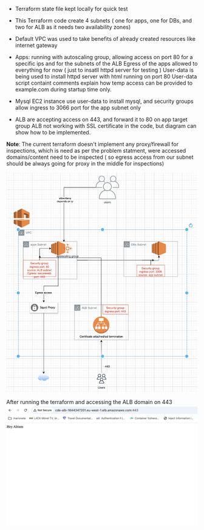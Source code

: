 - Terraform state file kept locally for quick test
- This Terraform code create 4 subnets ( one for apps, one for DBs, and two for ALB as it needs two availability zones)
- Default VPC was used to take benefits of already created resources like internet gateway 
- Apps: running with autoscaling group, allowing access on port 80 for a specific ips and for the subnets of the ALB
  Egress of the apps allowed to everything for now ( just to insatll httpd server for testing )
  User-data is being used to install httpd server with html running on port 80
  User-data script containt comments explain how temp access can be provided to example.com during startup time only.

- Mysql EC2 instance use user-data to install mysql, and security groups allow ingress to 3066 port for the app subnet only

- ALB are accepting access on 443, and forward it to 80 on app target group
  ALB not working with SSL certificate in the code, but diagram can show how to be implemented.

**Note**: The current terraform doesn't implement any proxy/firewall for inspections, which is need as per the problem statment, were accessed domains/content need to be inspected ( so egress access from our subnet should be always going for proxy in the middle for inspections)


![alt text](<Screenshot 2024-09-07 at 15.16.30.png>)











After running the terraform and accessing the ALB domain on 443
![alt text](<Screenshot 2024-09-07 at 14.52.53.png>)